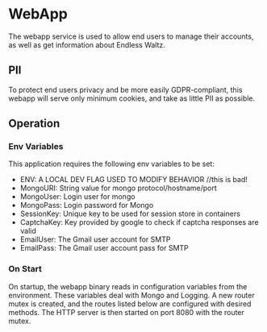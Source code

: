 # WebApp
The webapp service is used to allow end users to manage their accounts, as well as get information about Endless Waltz. 

## PII
To protect end users privacy and be more easily GDPR-compliant, this webapp
will serve only minimum cookies, and take as little PII as possible. 

## Operation

### Env Variables
This application requires the following env variables to be set:
  - ENV: A LOCAL DEV FLAG USED TO MODIFY BEHAVIOR //this is bad!
  - MongoURI: String value for mongo protocol/hostname/port
  - MongoUser: Login user for mongo
  - MongoPass: Login password for Mongo
  - SessionKey: Unique key to be used for session store in containers
  - CaptchaKey: Key provided by google to check if captcha responses are valid
  - EmailUser: The Gmail user account for SMTP
  - EmailPass: The Gmail user account pass for SMTP

### On Start
On startup, the webapp binary reads in configuration variables from the 
environment. These variables deal with Mongo and Logging. A new router mutex 
is created, and the routes listed below are configured with desired methods. 
The HTTP server is then started on port 8080 with the router mutex. 
